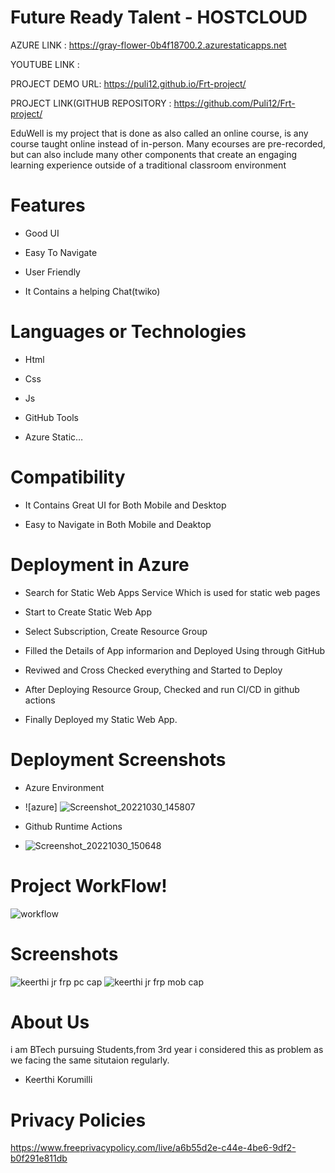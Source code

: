 # Future Ready Talent - HOSTCLOUD



AZURE LINK : https://gray-flower-0b4f18700.2.azurestaticapps.net

YOUTUBE LINK : 

PROJECT DEMO URL: https://puli12.github.io/Frt-project/


PROJECT LINK(GITHUB REPOSITORY : https://github.com/Puli12/Frt-project/





EduWell is my project that is done as also called an online course, is any course taught online instead of in-person. Many ecourses are pre-recorded, but can also include many other components that create an engaging learning experience outside of a traditional classroom environment

# Features
-  Good UI

-  Easy To Navigate

-  User Friendly

-  It Contains a helping Chat(twiko)



# Languages or Technologies

-  Html

-  Css

-  Js

-  GitHub Tools

-  Azure Static…
# Compatibility
 -  It Contains Great UI for Both Mobile and Desktop
 
 -  Easy to Navigate in Both Mobile and Deaktop

# Deployment in Azure

-  Search for Static Web Apps Service Which is used for static web pages

-  Start to Create Static Web App

-  Select Subscription, Create Resource Group 

-  Filled the Details of App informarion and Deployed Using through GitHub

-  Reviwed and Cross Checked everything and Started to Deploy 

-  After Deploying Resource Group, Checked and run CI/CD in github actions 

-  Finally Deployed my Static Web App.

# Deployment  Screenshots

- Azure Environment
- ![azure]
![Screenshot_20221030_145807](https://user-images.githubusercontent.com/116457111/198871925-89c692b1-bb8b-4986-99ac-c5e87847e945.png)

- Github Runtime Actions
- ![Screenshot_20221030_150648](https://user-images.githubusercontent.com/116457111/198872067-85a53886-6510-4988-8084-d91e9dfc6bb8.png)


# Project WorkFlow!


![workflow](https://user-images.githubusercontent.com/85716910/198467281-4b2e349b-3426-4c79-966a-05557f91100a.PNG)

 
# Screenshots
![keerthi jr frp pc cap](https://user-images.githubusercontent.com/85716910/197338213-1d7c86d4-9f9e-431a-b0ab-29bd9dbc6cdb.PNG)
![keerthi jr frp mob cap](https://user-images.githubusercontent.com/85716910/197338218-a21d0704-a24e-463f-bc5f-5d23c52040b9.PNG)


# About Us
i am BTech pursuing Students,from 3rd year i considered this as problem as we facing the same situtaion regularly.

-  Keerthi Korumilli


# Privacy Policies 
[
https://www.freeprivacypolicy.com/live/a6b55d2e-c44e-4be6-9df2-b0f291e811db
](https://www.freeprivacypolicy.com/live/1a7a1db0-cec6-476b-82f3-f2ede8e0362b)
